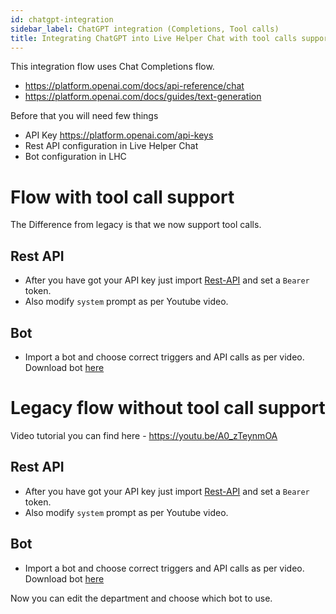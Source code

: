 ```yaml
---
id: chatgpt-integration
sidebar_label: ChatGPT integration (Completions, Tool calls)
title: Integrating ChatGPT into Live Helper Chat with tool calls support
---
```


This integration flow uses Chat Completions flow.

* https://platform.openai.com/docs/api-reference/chat
* https://platform.openai.com/docs/guides/text-generation

Before that you will need few things

* API Key https://platform.openai.com/api-keys
* Rest API configuration in Live Helper Chat
* Bot configuration in LHC

# Flow with tool call support

The Difference from legacy is that we now support tool calls.

## Rest API

* After you have got your API key just import [Rest-API](/img/bot/chatgpt/rest-api-tool.json) and set a `Bearer` token.
* Also modify `system` prompt as per Youtube video.

## Bot

* Import a bot and choose correct triggers and API calls as per video. Download bot [here](/img/bot/chatgpt/lhc-bot-tool.json)

# Legacy flow without tool call support

Video tutorial you can find here - https://youtu.be/A0_zTeynmOA

## Rest API

* After you have got your API key just import [Rest-API](/img/bot/chatgpt/rest-api.json) and set a `Bearer` token.
* Also modify `system` prompt as per Youtube video.

## Bot

* Import a bot and choose correct triggers and API calls as per video. Download bot [here](/img/bot/chatgpt/lhc-bot.json)

Now you can edit the department and choose which bot to use.